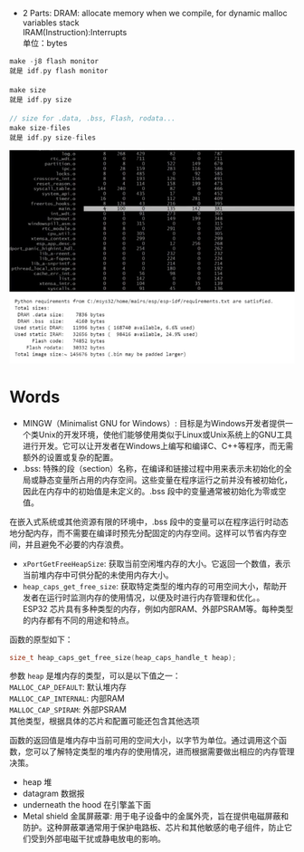 - 2 Parts:
DRAM: allocate memory when we compile, for dynamic malloc variables stack <br>
IRAM(Instruction):Interrupts <br>
单位：bytes

```C++
make -j8 flash monitor
就是 idf.py flash monitor

make size
就是 idf.py size

// size for .data, .bss, Flash, rodata...
make size-files
就是 idf.py size-files
```
![allocate](https://github.com/afterCherry/Learn-ESP32/blob/main/Images/allocate.png)
![memory](https://github.com/afterCherry/Learn-ESP32/blob/main/Images/memory.png)

# Words
- MINGW（Minimalist GNU for Windows）: 目标是为Windows开发者提供一个类Unix的开发环境，使他们能够使用类似于Linux或Unix系统上的GNU工具进行开发。它可以让开发者在Windows上编写和编译C、C++等程序，而无需额外的设置或复杂的配置。
- .bss: 特殊的段（section）名称，在编译和链接过程中用来表示未初始化的全局或静态变量所占用的内存空间。这些变量在程序运行之前并没有被初始化，因此在内存中的初始值是未定义的。.bss 段中的变量通常被初始化为零或空值。

在嵌入式系统或其他资源有限的环境中，.bss 段中的变量可以在程序运行时动态地分配内存，而不需要在编译时预先分配固定的内存空间。这样可以节省内存空间，并且避免不必要的内存浪费。
- `xPortGetFreeHeapSize`: 获取当前空闲堆内存的大小。它返回一个数值，表示当前堆内存中可供分配的未使用内存大小。
- `heap_caps_get_free_size`: 获取特定类型的堆内存的可用空间大小，帮助开发者在运行时监测内存的使用情况，以便及时进行内存管理和优化。。<br>
ESP32 芯片具有多种类型的内存，例如内部RAM、外部PSRAM等。每种类型的内存都有不同的用途和特点。

函数的原型如下：
```c
size_t heap_caps_get_free_size(heap_caps_handle_t heap);
```
参数 `heap` 是堆内存的类型，可以是以下值之一：<br>
`MALLOC_CAP_DEFAULT`: 默认堆内存 <br>
`MALLOC_CAP_INTERNAL`: 内部RAM <br>
`MALLOC_CAP_SPIRAM`: 外部PSRAM <br>
其他类型，根据具体的芯片和配置可能还包含其他选项 <br>

函数的返回值是堆内存中当前可用的空间大小，以字节为单位。通过调用这个函数，您可以了解特定类型的堆内存的使用情况，进而根据需要做出相应的内存管理决策。
- heap 堆
- datagram 数据报
- underneath the hood 在引擎盖下面
- Metal shield 金属屏蔽罩: 用于电子设备中的金属外壳，旨在提供电磁屏蔽和防护。这种屏蔽罩通常用于保护电路板、芯片和其他敏感的电子组件，防止它们受到外部电磁干扰或静电放电的影响。
